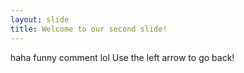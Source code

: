 ```yaml
---
layout: slide
title: Welcome to our second slide!
---
```

haha funny comment lol 
Use the left arrow to go back!
